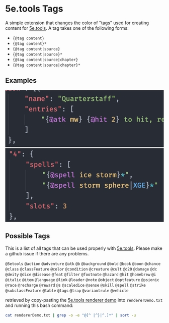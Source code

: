 # 5e.tools Tags

A simple extension that changes the color of "tags" used for creating content for [5e.tools](https://5e.tools). A tag takes one of the following forms:

-   `{@tag content}`
-   `{@tag content}*`
-   `{@tag content|source}`
-   `{@tag content|source}*`
-   `{@tag content|source|chapter}`
-   `{@tag content|source|chapter}*`

## Examples

![Example](./images/example1.png)
![Example2](./images/example2.png)

## Possible Tags

This is a list of all tags that can be used properly with [5e.tools](https://5e.tools). Please make a github issue if there are any problems.

`@5etools`
`@action`
`@adventure`
`@atk`
`@b`
`@background`
`@bold`
`@book`
`@boon`
`@chance`
`@class`
`@classFeature`
`@color`
`@condition`
`@creature`
`@cult`
`@d20`
`@damage`
`@dc`
`@deity`
`@dice`
`@disease`
`@feat`
`@filter`
`@footnote`
`@hazard`
`@hit`
`@homebrew`
`@i`
`@italic`
`@item`
`@language`
`@link`
`@loader`
`@note`
`@object`
`@optfeature`
`@psionic`
`@race`
`@recharge`
`@reward`
`@s`
`@scaledice`
`@sense`
`@skill`
`@spell`
`@strike`
`@subclassFeature`
`@table`
`@tags`
`@trap`
`@variantrule`
`@vehicle`

retrieved by copy-pasting the [5e.tools renderer demo](https://5e.tools/renderdemo.html) into `rendererDemo.txt` and running this bash command:

```bash
cat rendererDemo.txt | grep -o -e "@[^ |^}|^.]*" | sort -u
```
